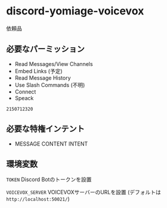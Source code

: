 # discord-yomiage-voicevox

依頼品


## 必要なパーミッション

- Read Messages/View Channels
- Embed Links (予定)
- Read Message History
- Use Slash Commands (不明)
- Connect
- Speack

`2150712320`

## 必要な特権インテント 

- MESSAGE CONTENT INTENT

## 環境変数

`TOKEN` Discord Botのトークンを設置

`VOICEVOX_SERVER` VOICEVOXサーバーのURLを設置
(デフォルトは `http://localhost:50021/`)
